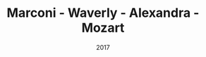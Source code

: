 ---
title: Marconi - Waverly - Alexandra - Mozart
date: '2017'
type: ruelle_verte
district: rosemont
position: { lng: -73.61770670155332, lat: 45.531440730240234 }
---